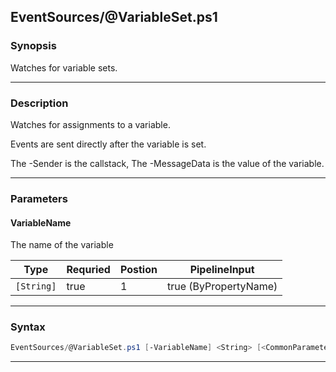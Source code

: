 
EventSources/@VariableSet.ps1
-----------------------------
### Synopsis
Watches for variable sets.

---
### Description

Watches for assignments to a variable.  

Events are sent directly after the variable is set.

The -Sender is the callstack, The -MessageData is the value of the variable.

---
### Parameters
#### **VariableName**

The name of the variable



|Type          |Requried|Postion|PipelineInput        |
|--------------|--------|-------|---------------------|
|```[String]```|true    |1      |true (ByPropertyName)|
---
### Syntax
```PowerShell
EventSources/@VariableSet.ps1 [-VariableName] <String> [<CommonParameters>]
```
---


